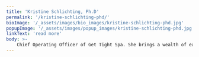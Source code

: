 ```yaml
---
title: 'Kristine Schlichting, Ph.D'
permalink: '/kristine-schlichting-phd/'
bioImage: '/_assets/images/bio_images/kristine-schlichting-phd.jpg'
popupImage: '/_assets/images/popup_images/kristine-schlichting-phd.jpg'
linkText: 'read more'
body: >-
    Chief Operating Officer of Get Tight Spa. She brings a wealth of experience in developing and operating businesses to make humans better- period. Believing that everyone should have access to transformation- mental, physical, and emotional, her goal is to help you achieve what you have always dreamed about. The beauty of change is that once you push yourself to achieve one thing-  it is a “domino-like effect” – the  countless paths and doors to freedom and positivity emerge.
---
```


